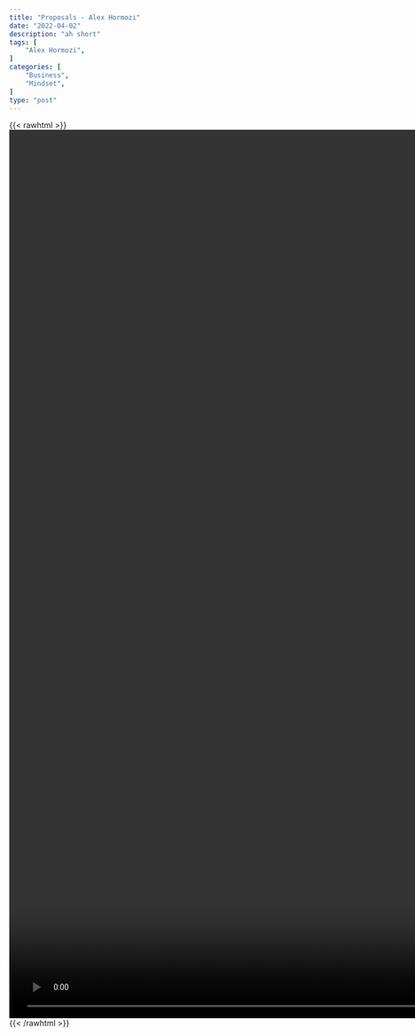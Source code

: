 ```yaml
---
title: "Proposals - Alex Hormozi"
date: "2022-04-02"
description: "ah short"
tags: [
    "Alex Hormozi",
]
categories: [
    "Business",
    "Mindset",
]
type: "post"
---
```

{{< rawhtml >}}
    <video style="height:40vh;width:auto" overflow="hidden" controls>
        <source src="https://clips.dev00ps.com/Alex_Hormozi/Marriage_Proposal_Method_to_LOSE_MORE_SALES.mp4" type="video/mp4"> 
    </video>
{{< /rawhtml >}}